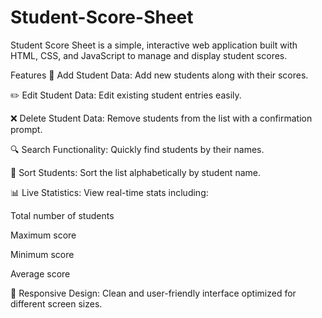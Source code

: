 # Student-Score-Sheet

Student Score Sheet is a simple, interactive web application built with HTML, CSS, and JavaScript to manage and display student scores.

Features
📝 Add Student Data: Add new students along with their scores.

✏️ Edit Student Data: Edit existing student entries easily.

❌ Delete Student Data: Remove students from the list with a confirmation prompt.

🔍 Search Functionality: Quickly find students by their names.

🔢 Sort Students: Sort the list alphabetically by student name.

📊 Live Statistics: View real-time stats including:

  Total number of students

  Maximum score

  Minimum score

  Average score

📱 Responsive Design: Clean and user-friendly interface optimized for different screen sizes.
